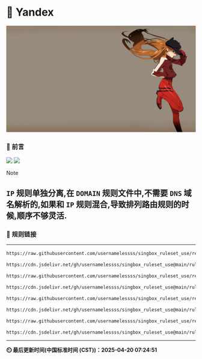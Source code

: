 
# 🧸 Yandex
![](https://raw.githubusercontent.com/usernamelessss/picture-bed/main/images/202504042256831.jpg)
### 📣 前言
![](https://shields.io/badge/-移除重复规则-ff69b4) ![](https://shields.io/badge/-IP&nbsp;规则单独存放不与&nbsp;DOMAIN&nbsp;等混合-green)
> [!NOTE]
**`IP` 规则单独分离,在 `DOMAIN` 规则文件中,不需要 `DNS` 域名解析的,如果和 `IP` 规则混合,导致排列路由规则的时候,顺序不够灵活.**
---

###  🔗 规则链接
---

```url
https://raw.githubusercontent.com/usernamelessss/singbox_ruleset_use/refs/heads/main/rule/Yandex/Yandex_IP.json
```

```url
https://cdn.jsdelivr.net/gh/usernamelessss/singbox_ruleset_use@main/rule/Yandex/Yandex_IP.json
```

```url
https://raw.githubusercontent.com/usernamelessss/singbox_ruleset_use/refs/heads/main/rule/Yandex/Yandex_IP.srs
```

```url
https://cdn.jsdelivr.net/gh/usernamelessss/singbox_ruleset_use@main/rule/Yandex/Yandex_IP.srs
```

```url
https://raw.githubusercontent.com/usernamelessss/singbox_ruleset_use/refs/heads/main/rule/Yandex/Yandex_No_IP.json
```

```url
https://cdn.jsdelivr.net/gh/usernamelessss/singbox_ruleset_use@main/rule/Yandex/Yandex_No_IP.json
```

```url
https://raw.githubusercontent.com/usernamelessss/singbox_ruleset_use/refs/heads/main/rule/Yandex/Yandex_No_IP.srs
```

```url
https://cdn.jsdelivr.net/gh/usernamelessss/singbox_ruleset_use@main/rule/Yandex/Yandex_No_IP.srs
```

---
**⏲️ 最后更新时间(中国标准时间 (CST))：2025-04-20 07:24:51**
